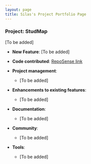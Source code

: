 ```yaml
---
layout: page
title: Silas's Project Portfolio Page
---
```


### Project: StudMap

[To be added]

* **New Feature**: [To be added]

* **Code contributed**: [RepoSense link]()

* **Project management**:
  * [To be added]

* **Enhancements to existing features**:
  * [To be added]

* **Documentation**:
  * [To be added]

* **Community**:
  * [To be added]

* **Tools**:
  * [To be added]


